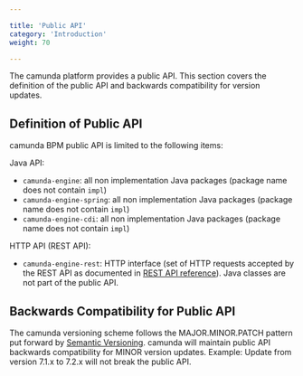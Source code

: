 ```yaml
---

title: 'Public API'
category: 'Introduction'
weight: 70

---
```


The camunda platform provides a public API. This section covers the definition of the public API and backwards compatibility for version updates.

## Definition of Public API

camunda BPM public API is limited to the following items:

Java API:

- `camunda-engine`: all non implementation Java packages (package name does not contain `impl`)
- `camunda-engine-spring`: all non implementation Java packages (package name does not contain `impl`)
- `camunda-engine-cdi`: all non implementation Java packages (package name does not contain `impl`)

HTTP API (REST API):

- `camunda-engine-rest`: HTTP interface (set of HTTP requests accepted by the REST API as documented in [REST API reference](ref:/api-references/rest/)). Java classes are not part of the public API.


## Backwards Compatibility for Public API

The camunda versioning scheme follows the MAJOR.MINOR.PATCH pattern put forward by [Semantic Versioning](http://semver.org/). camunda will maintain public API backwards compatibility
for MINOR version updates. Example: Update from version 7.1.x to 7.2.x will not break the public API.
